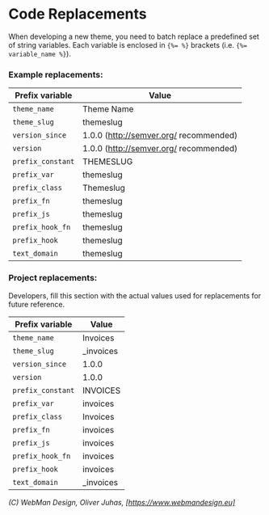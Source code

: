 # Code Replacements

When developing a new theme, you need to batch replace a predefined set of string variables. Each variable is enclosed in `{%= %}` brackets (i.e. `{%= variable_name %}`).

### Example replacements:

| Prefix variable   | Value |
|-------------------|-------|
| `theme_name`      | Theme Name |
| `theme_slug`      | themeslug |
| `version_since`   | 1.0.0 (http://semver.org/ recommended) |
| `version`         | 1.0.0 (http://semver.org/ recommended) |
| `prefix_constant` | THEMESLUG |
| `prefix_var`      | themeslug |
| `prefix_class`    | Themeslug |
| `prefix_fn`       | themeslug |
| `prefix_js`       | themeslug |
| `prefix_hook_fn`  | themeslug |
| `prefix_hook`     | themeslug |
| `text_domain`     | themeslug |

### Project replacements:

Developers, fill this section with the actual values used for replacements for future reference.

| Prefix variable   | Value |
|-------------------|-------|
| `theme_name`      | Invoices |
| `theme_slug`      | _invoices |
| `version_since`   | 1.0.0 |
| `version`         | 1.0.0 |
| `prefix_constant` | INVOICES |
| `prefix_var`      | invoices |
| `prefix_class`    | Invoices |
| `prefix_fn`       | invoices |
| `prefix_js`       | invoices |
| `prefix_hook_fn`  | invoices |
| `prefix_hook`     | invoices |
| `text_domain`     | _invoices |


*(C) WebMan Design, Oliver Juhas, [https://www.webmandesign.eu]*
